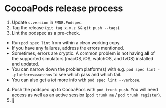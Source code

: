 # CocoaPods release process

1. Update `s.version` in `FMDB.Podspec`.
2. Tag the release (`git tag x.y.z && git push --tags`).
3. Lint the podspec as a pre-check.
 - Run `pod spec lint` from within a clean working copy.
 - If you have any failures, address the errors mentioned.
 - Sometimes, errors are cryptic. A common problem is not having **all** of the supported simulators (macOS, iOS, watchOS, and tvOS) installed and updated.
 - You can narrow down the problem platform(s) with e.g. `pod spec lint --platforms=watchos` to see which pass and which fail.
 - You can also get a _lot_ more info with `pod spec lint --verbose`.
4. Push the podspec up to CocoaPods with `pod trunk push`. You will need access as well as an active session (`pod trunk me` / `pod trunk register`).
5. 🍻